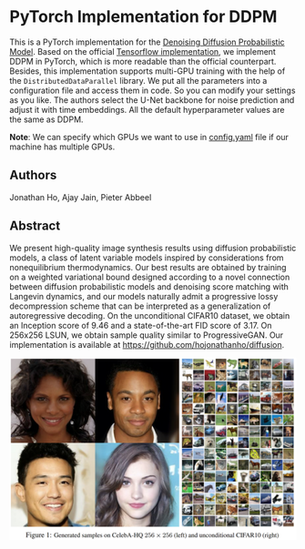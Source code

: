 # PyTorch Implementation for DDPM
This is a PyTorch implementation for the [Denoising Diffusion Probabilistic Model](https://proceedings.neurips.cc/paper/2020/hash/4c5bcfec8584af0d967f1ab10179ca4b-Abstract.html). Based on the official [Tensorflow implementation](https://github.com/hojonathanho/diffusion), we implement DDPM in PyTorch, which is more readable than the official counterpart. Besides, this implementation supports multi-GPU training with the help of the `DistributedDataParallel` library. We put all the parameters into a configuration file and access them in code. So you can modify your settings as you like. The authors select the U-Net backbone for noise prediction and adjust it with time embeddings. All the default hyperparameter values are the same as DDPM.

**Note**: We can specify which GPUs we want to use in [config.yaml](./config.yaml) file if our machine has multiple GPUs.

## Authors

Jonathan Ho, Ajay Jain, Pieter Abbeel

## Abstract

We present high-quality image synthesis results using diffusion probabilistic models, a class of latent variable models inspired by considerations from nonequilibrium thermodynamics. Our best results are obtained by training on a weighted variational bound designed according to a novel connection between diffusion probabilistic models and denoising score matching with Langevin dynamics, and our models naturally admit a progressive lossy decompression scheme that can be interpreted as a generalization of autoregressive decoding. On the unconditional CIFAR10 dataset, we obtain an Inception score of 9.46 and a state-of-the-art FID score of 3.17. On 256x256 LSUN, we obtain sample quality similar to ProgressiveGAN. Our implementation is available at https://github.com/hojonathanho/diffusion.

![samples](./assets/ddpm-samples.png)



